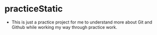 # practiceStatic
- This is just a practice project for me to understand more about Git and Github while working my way through practice work.
